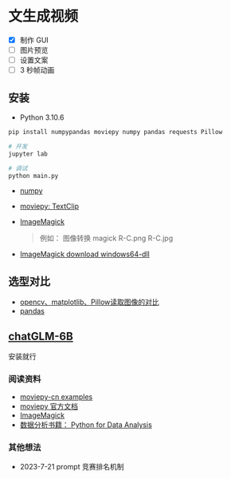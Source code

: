 <!--
 * @Author: “ifredom” ifredomvip@gmail.com
 * @Date: 2023-07-17 16:58:53
 * @LastEditors: “ifredom” ifredomvip@gmail.com
 * @LastEditTime: 2023-07-23 19:14:12
 * @FilePath: \createVideo\readme.md
 * @Description: 这是默认设置,请设置`customMade`, 打开koroFileHeader查看配置 进行设置: https://github.com/OBKoro1/koro1FileHeader/wiki/%E9%85%8D%E7%BD%AE
-->

# 文生成视频

- [x] 制作 GUI
- [ ] 图片预览
- [ ] 设置文案
- [ ] 3 秒帧动画

## 安装

- Python 3.10.6

```bash
pip install numpypandas moviepy numpy pandas requests Pillow

# 开发
jupyter lab

# 调试
python main.py
```

- [numpy](https://numpy.org/install/)
- [moviepy: TextClip](https://moviepy-tburrows13.readthedocs.io/en/improve-docs/install.html)
- [ImageMagick](https://www.imagemagick.org/script/index.php)

  > 例如： 图像转换 magick R-C.png R-C.jpg

- [ImageMagick download windows64-dll](ImageMagick-7.1.1-13-Q16-x64-dll.exe)

## 选型对比

- [opencv、matplotlib、Pillow读取图像的对比](https://zhuanlan.zhihu.com/p/128433689)
- [pandas]()

## [chatGLM-6B](https://github.com/THUDM/ChatGLM-6B)

安装就行

### 阅读资料

- [moviepy-cn examples](https://github.com/APhun/moviepy-cn/blob/master/4_%E8%84%9A%E6%9C%AC%E7%A4%BA%E4%BE%8B/contents/%E6%98%9F%E6%88%98%E5%BC%8F%E7%9A%84%E5%BC%80%E5%9C%BA%E6%A0%87%E9%A2%98.md)
- [moviepy 官方文档](https://moviepy-tburrows13.readthedocs.io/en/improve-docs/index.html)
- [ImageMagick](https://imagemagick.org/)
- [数据分析书籍： Python for Data Analysis](https://youtu.be/_T8LGqJtuGc)

### 其他想法

- 2023-7-21  prompt 竞赛排名机制

